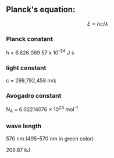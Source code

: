
## Planck's equation:

$$
E = hc/λ
$$

### Planck constant
h = 6.626 069 57 x 10<sup>-34</sup> J s

### light constant
c = 299,792,458 m/s

### Avogadro constant
N<sub>A</sub> = 6.02214076 × 10<sup>23</sup> mol<sup>-1</sup>

### wave length
570 nm (495–570 nm in green color)

209.87 kJ